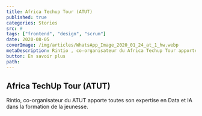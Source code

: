 ```yaml
---
title: Africa Techup Tour (ATUT)
published: true
categories: Stories
src: #
tags: ["frontend", "design", "scrum"]
date: 2020-08-05
coverImage: /img/articles/WhatsApp_Image_2020_01_24_at_1_hw.webp
metaDescription: Rintio , co-organisateur du Africa Techup Tour apporte toute son expertise en Data et IA dans la formation de la jeunesse.
button: En savoir plus
path:
---
```


## Africa TechUp Tour (ATUT)
Rintio, co-organisateur du ATUT apporte toutes son expertise en Data et IA dans la formation de la jeunesse. 

